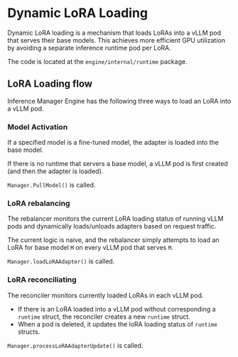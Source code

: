 # Dynamic LoRA Loading

Dynamic LoRA loading is a mechanism that loads LoRAs into a vLLM pod that serves their base models. This achieves
more efficient GPU utilization by avoiding a separate inference runtime pod per LoRA.

The code is located at the `engine/internal/runtime` package.

## LoRA Loading flow

Inference Manager Engine has the following three ways to load an LoRA into a vLLM pod.

### Model Activation

If a specified model is a fine-tuned model, the adapter is loaded into the base model.

If there is no runtime that servers a base model, a vLLM pod is first created (and then the adapter is loaded).

`Manager.PullModel()` is called.

### LoRA rebalancing

The rebalancer monitors the current LoRA loading status of running
vLLM pods and dynamically loads/unloads adapters based on request
traffic.

The current logic is naive, and the rebalancer simply attempts to load
an LoRA for base model `M` on every vLLM pod that serves `M`.

`Manager.loadLoRAAdapter()` is called.

### LoRA reconciliating

The reconciler monitors currently loaded LoRAs in each vLLM pod.

- If there is an LoRA loaded into a vLLM pod without corresponding a `runtime` struct, the reconciler creates a new `runtime` struct.
- When a pod is deleted, it updates the loRA loading status of `runtime` structs.

`Manager.processLoRAAdapterUpdate()` is called.
